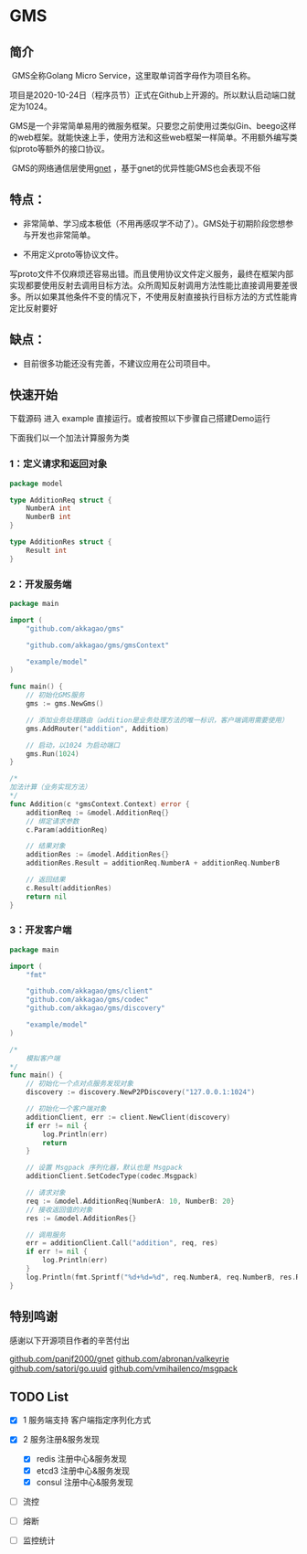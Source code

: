 # GMS

## 简介

​	GMS全称Golang Micro Service，这里取单词首字母作为项目名称。

​	项目是2020-10-24日（程序员节）正式在Github上开源的。所以默认启动端口就定为1024。

​	GMS是一个非常简单易用的微服务框架。只要您之前使用过类似Gin、beego这样的web框架。就能快速上手，使用方法和这些web框架一样简单。不用额外编写类似proto等额外的接口协议。

​	GMS的网络通信层使用[gnet](https://github.com/panjf2000/gnet) ，基于gnet的优异性能GMS也会表现不俗

## 特点：

- 非常简单、学习成本极低（不用再感叹学不动了）。GMS处于初期阶段您想参与开发也非常简单。

- 不用定义proto等协议文件。

​		写proto文件不仅麻烦还容易出错。而且使用协议文件定义服务，最终在框架内部实现都要使用反射去调用目标方法。众所周知反射调用方法性能比直接调用要差很多。所以如果其他条件不变的情况下，不使用反射直接执行目标方法的方式性能肯定比反射要好

## 缺点：

- 目前很多功能还没有完善，不建议应用在公司项目中。



## 快速开始

下载源码 进入 example 直接运行。或者按照以下步骤自己搭建Demo运行

下面我们以一个加法计算服务为类

### 1：定义请求和返回对象

```go
package model

type AdditionReq struct {
	NumberA int
	NumberB int
}

type AdditionRes struct {
	Result int
}
```

### 2：开发服务端

```go
package main

import (
	"github.com/akkagao/gms"

	"github.com/akkagao/gms/gmsContext"

	"example/model"
)

func main() {
	// 初始化GMS服务
	gms := gms.NewGms()

	// 添加业务处理路由（addition是业务处理方法的唯一标识，客户端调用需要使用）
	gms.AddRouter("addition", Addition)

	// 启动，以1024 为启动端口
	gms.Run(1024)
}

/*
加法计算（业务实现方法）
*/
func Addition(c *gmsContext.Context) error {
	additionReq := &model.AdditionReq{}
	// 绑定请求参数
	c.Param(additionReq)

	// 结果对象
	additionRes := &model.AdditionRes{}
	additionRes.Result = additionReq.NumberA + additionReq.NumberB

	// 返回结果
	c.Result(additionRes)
	return nil
}

```

### 3：开发客户端

```go
package main

import (
	"fmt"

	"github.com/akkagao/gms/client"
	"github.com/akkagao/gms/codec"
	"github.com/akkagao/gms/discovery"

	"example/model"
)

/*
	模拟客户端
*/
func main() {
	// 初始化一个点对点服务发现对象
	discovery := discovery.NewP2PDiscovery("127.0.0.1:1024")

	// 初始化一个客户端对象
	additionClient, err := client.NewClient(discovery)
	if err != nil {
		log.Println(err)
		return
	}

	// 设置 Msgpack 序列化器，默认也是 Msgpack
	additionClient.SetCodecType(codec.Msgpack)

	// 请求对象
	req := &model.AdditionReq{NumberA: 10, NumberB: 20}
	// 接收返回值的对象
	res := &model.AdditionRes{}

	// 调用服务
	err = additionClient.Call("addition", req, res)
	if err != nil {
		log.Println(err)
	}
	log.Println(fmt.Sprintf("%d+%d=%d", req.NumberA, req.NumberB, res.Result))
}

```

## 特别鸣谢

感谢以下开源项目作者的辛苦付出

[github.com/panjf2000/gnet](https://github.com/panjf2000/gnet)
[github.com/abronan/valkeyrie](https://github.com/abronan/valkeyrie)
[github.com/satori/go.uuid](https://github.com/satori/go.uuid)
[github.com/vmihailenco/msgpack](https://github.com/vmihailenco/msgpack)

## TODO List

- [x] 1 服务端支持 客户端指定序列化方式 
- [x] 2 服务注册&服务发现
  - [x] redis 注册中心&服务发现
  - [x] etcd3 注册中心&服务发现
  - [x] consul 注册中心&服务发现
- [ ] 流控
- [ ] 熔断
- [ ] 监控统计

